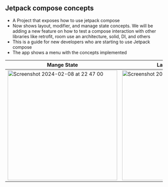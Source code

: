## Jetpack compose concepts
- A Project that exposes how to use jetpack compose
- Now shows layout, modifier, and manage state concepts. We will be adding a new feature on how to test a compose interaction with other libraries like retrofit, room use an architecture, solid, DI, and others 
- This is a guide for new developers who are starting to use Jetpack compose
- The app shows a menu with the concepts implemented

| Mange State  | Layout, Modifier | Main Menu |
| ------------- | ------------- | ------------- |
| <img width="350" alt="Screenshot 2024-02-08 at 22 47 00" src="https://github.com/AdhemarBotelo/JetpackCompose/assets/16738591/c997daff-3513-47d2-b605-b894d1606e54">  | <img width="350" alt="Screenshot 2024-02-08 at 22 46 50" src="https://github.com/AdhemarBotelo/JetpackCompose/assets/16738591/b15c6e5b-83f5-4071-a2bc-4d152d2410c9"> | <img width="350" alt="Screenshot 2024-02-08 at 22 46 43" src="https://github.com/AdhemarBotelo/JetpackCompose/assets/16738591/64ef4910-213d-4538-85a3-1dfb27b8288d"> |




